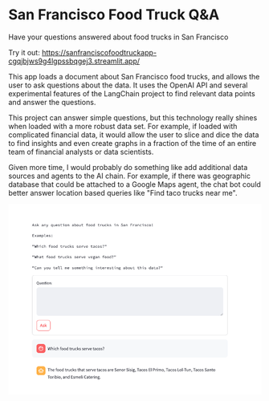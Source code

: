 # San Francisco Food Truck Q&A
Have your questions answered about food trucks in San Francisco

Try it out:
https://sanfranciscofoodtruckapp-cgqjbjws9g4lgpssbqgej3.streamlit.app/

This app loads a document about San Francisco food trucks, and allows the user to ask questions about the data. It uses the OpenAI API and several experimental features of the LangChain project to find relevant data points and answer the questions. 

This project can answer simple questions, but this technology really shines when loaded with a more robust data set. For example, if loaded with complicated financial data, it would allow the user to slice and dice the data to find insights and even create graphs in a fraction of the time of an entire team of financial analysts or data scientists.

Given more time, I would probably do something like add additional data sources and agents to the AI chain. For example, if there was geographic database that could be attached to a Google Maps agent, the chat bot could better answer location based queries like "Find taco trucks near me".

![AppRunning](./Screenshot.png?raw=true "AppRunning")
